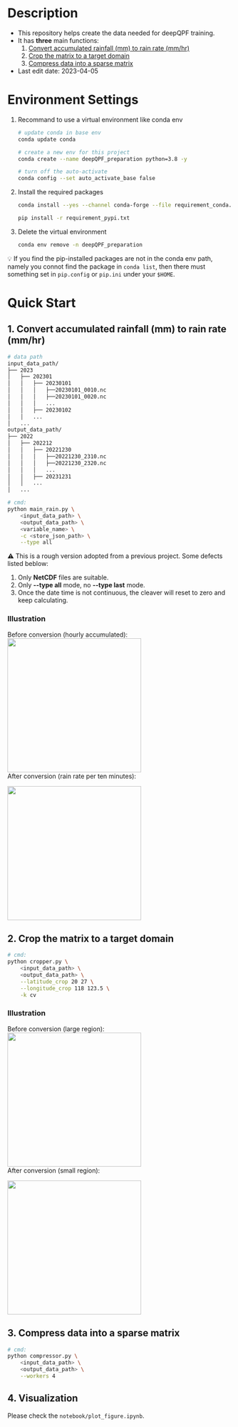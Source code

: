 # Description
- This repository helps create the data needed for deepQPF training.
- It has **three** main functions:
  1. [Convert accumulated rainfall (mm) to rain rate (mm/hr)](#1-convert-accumulated-rainfall-mm-to-rain-rate-mmhr)
  2. [Crop the matrix to a target domain](#2-crop-the-matrix-to-a-target-domain)
  3. [Compress data into a sparse matrix](#3-compress-data-into-a-sparse-matrix)
- Last edit date: 2023-04-05

# Environment Settings
1. Recommand to use a virtual environment like conda env
    ```bash
    # update conda in base env
    conda update conda

    # create a new env for this project
    conda create --name deepQPF_preparation python=3.8 -y

    # turn off the auto-activate
    conda config --set auto_activate_base false
    ```
2. Install the required packages
    ```bash
    conda install --yes --channel conda-forge --file requirement_conda.txt

    pip install -r requirement_pypi.txt
    ```

3. Delete the virtual environment
    ```bash
    conda env remove -n deepQPF_preparation
    ```

:bulb: If you find the pip-installed packages are not in the conda env path, namely you connot find the package in `conda list`, then there must something set in `pip.config` or `pip.ini` under your `$HOME`.

# Quick Start
## 1. Convert accumulated rainfall (mm) to rain rate (mm/hr)
```bash
# data path
input_data_path/
├── 2023
│   ├── 202301
│   │   ├── 20230101
│   │   │   ├──20230101_0010.nc
│   │   │   ├──20230101_0020.nc
│   │   │   ...
│   │   ├── 20230102
│   │   ...
│   ...
output_data_path/
├── 2022
│   ├── 202212
│   │   ├── 20221230
│   │   │   ├──20221230_2310.nc
│   │   │   ├──20221230_2320.nc
│   │   │   ...
│   │   ├── 20231231
│   │   ...
│   ...
```
```bash
# cmd:
python main_rain.py \
    <input_data_path> \
    <output_data_path> \
    <variable_name> \
    -c <store_json_path> \
    --type all
```
:warning: This is a rough version adopted from a previous project. Some defects listed beblow:
1. Only **NetCDF** files are suitable.
2. Only **--type all** mode, no **--type last** mode.  
3. Once the date time is not continuous, the cleaver will reset to zero and keep calculating.

### Illustration
Before conversion (hourly accumulated):  
<img src="./gallery/accu_20210604_0620.png" width="300" height="300" />  
After conversion (rain rate per ten minutes):  
<!-- ![](ezgif.com-gif-maker.gif) -->
<img src="./gallery/rate_20210604_0530_0620.gif" width="300" height="300" />

## 2. Crop the matrix to a target domain
```bash
# cmd:
python cropper.py \
    <input_data_path> \
    <output_data_path> \
    --latitude_crop 20 27 \
    --longitude_crop 118 123.5 \
    -k cv
```
### Illustration
Before conversion (large region):  
<img src="./gallery/radar_uncrop.png" width="300" height="300" />  
After conversion (small region):  
<!-- ![](ezgif.com-gif-maker.gif) -->
<img src="./gallery/radar_cropped.png" width="300" height="300" />

## 3. Compress data into a sparse matrix
```bash
# cmd:
python compressor.py \
    <input_data_path> \
    <output_data_path> \
    --workers 4
```

## 4. Visualization
Please check the `notebook/plot_figure.ipynb`.